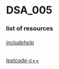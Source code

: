 # DSA_005

### list of resources
###### [includehelp](https://www.includehelp.com/icp/)
###### [leetcode-c++](https://github.com/haoel/leetcode)
